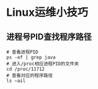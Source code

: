 # Linux运维小技巧

## 进程号PID查找程序路径

```shell
# 查看进程PID
ps -ef | grep java
# 进入/proc相应进程PID的文件夹
cd /proc/11712
# 查看对应的程序路径
ls –ail
```

